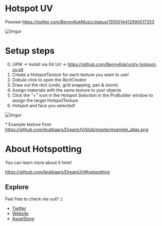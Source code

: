 # Hotspot UV

Preview https://twitter.com/BennyKokMusic/status/1355014412990517253

![Imgur](https://i.imgur.com/9979vVW.gif)

# Setup steps

0. UPM -> Install via Git Url -> https://github.com/BennyKok/unity-hotspot-uv.git
1. Create a *HotspotTexture* for each texture you want to use!
2. Dobule click to open the *RectCreator*
3. Draw out the rect (undo, grid snapping, pan & zoom)
4. Assign materials with the same texture to your objects
5. Click the "+" icon in the *Hotspot Selection* in the ProBuilder window to assign the target HotspotTexture
6. Hotspot and face you selected!

![Imgur](https://i.imgur.com/s9p0OV8.gif)

\* Example texture from https://github.com/leukbaars/DreamUV/blob/master/example_atlas.png

# About Hotspotting 

You can learn more about it here!

https://github.com/leukbaars/DreamUV#hotspotting

## Explore
Feel free to check me out!! :)

- [Twitter](https://twitter.com/BennyKokMusic)
- [Website](https://bennykok.com)
- [AssetStore](https://assetstore.unity.com/publishers/28510)
